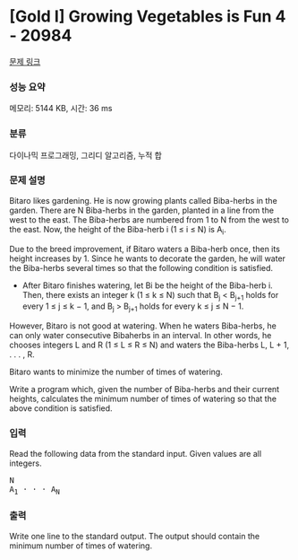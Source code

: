 # [Gold I] Growing Vegetables is Fun 4 - 20984 

[문제 링크](https://www.acmicpc.net/problem/20984) 

### 성능 요약

메모리: 5144 KB, 시간: 36 ms

### 분류

다이나믹 프로그래밍, 그리디 알고리즘, 누적 합

### 문제 설명

<p>Bitaro likes gardening. He is now growing plants called Biba-herbs in the garden. There are N Biba-herbs in the garden, planted in a line from the west to the east. The Biba-herbs are numbered from 1 to N from the west to the east. Now, the height of the Biba-herb i (1 ≤ i ≤ N) is A<sub>i</sub>.</p>

<p>Due to the breed improvement, if Bitaro waters a Biba-herb once, then its height increases by 1. Since he wants to decorate the garden, he will water the Biba-herbs several times so that the following condition is satisfied.</p>

<ul>
	<li>After Bitaro finishes watering, let Bi be the height of the Biba-herb i. Then, there exists an integer k (1 ≤ k ≤ N) such that B<sub>j</sub> < B<sub>j+1</sub> holds for every 1 ≤ j ≤ k − 1, and B<sub>j</sub> > B<sub>j+1</sub> holds for every k ≤ j ≤ N − 1.</li>
</ul>

<p>However, Bitaro is not good at watering. When he waters Biba-herbs, he can only water consecutive Bibaherbs in an interval. In other words, he chooses integers L and R (1 ≤ L ≤ R ≤ N) and waters the Biba-herbs L, L + 1, . . . , R.</p>

<p>Bitaro wants to minimize the number of times of watering.</p>

<p>Write a program which, given the number of Biba-herbs and their current heights, calculates the minimum number of times of watering so that the above condition is satisfied.</p>

### 입력 

 <p>Read the following data from the standard input. Given values are all integers.</p>

<pre>N
A<sub>1</sub> · · · A<sub>N</sub></pre>

### 출력 

 <p>Write one line to the standard output. The output should contain the minimum number of times of watering.</p>

